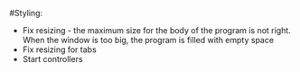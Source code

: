 #Styling:
- Fix resizing - the maximum size for the body of the program is not right. When the window is too big, the program is filled with empty space
- Fix resizing for tabs
- Start controllers